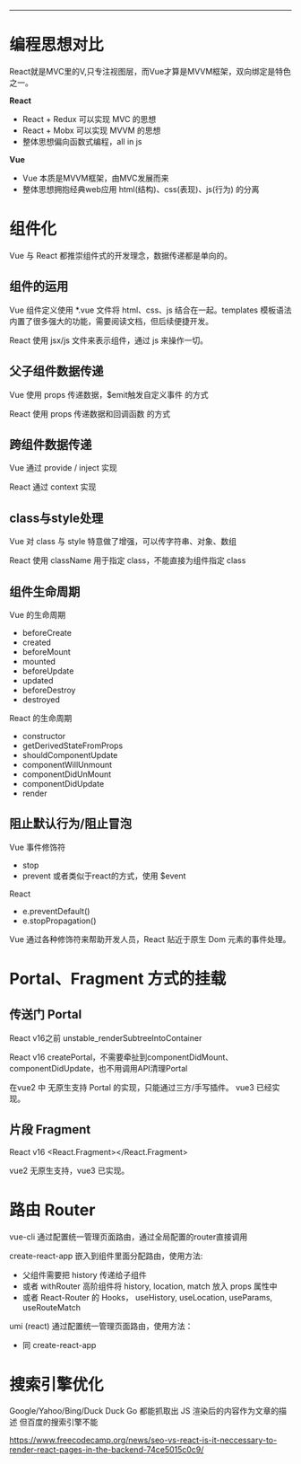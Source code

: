 [title]: # (Vue、React的异同)
[date]: # (2020-05-08 &nbsp; 21:36:53)
[categories]: # (VUE)
[description]: # (思考及总结Vue和React编程方式上的一些差异)
[image]: # (https://i.loli.net/2020/05/27/mNj9uaV3Z7rz5lC.jpg)

---

# 编程思想对比

React就是MVC里的V,只专注视图层，而Vue才算是MVVM框架，双向绑定是特色之一。

**React**
- React + Redux 可以实现 MVC  的思想
- React + Mobx  可以实现 MVVM 的思想
- 整体思想偏向函数式编程，all in js

**Vue**
- Vue 本质是MVVM框架，由MVC发展而来
- 整体思想拥抱经典web应用 html(结构)、css(表现)、js(行为) 的分离

# 组件化

Vue 与 React 都推崇组件式的开发理念，数据传递都是单向的。

## 组件的运用

Vue 组件定义使用 *.vue 文件将 html、css、js 结合在一起。templates 模板语法内置了很多强大的功能，需要阅读文档，但后续便捷开发。

React 使用 jsx/js 文件来表示组件，通过 js 来操作一切。

## 父子组件数据传递

Vue 使用 props 传递数据，$emit触发自定义事件 的方式

React 使用 props 传递数据和回调函数 的方式

## 跨组件数据传递

Vue 通过 provide / inject 实现

React 通过 context 实现

## class与style处理

Vue 对 class 与 style 特意做了增强，可以传字符串、对象、数组

React 使用 className 用于指定 class，不能直接为组件指定 class

## 组件生命周期

Vue 的生命周期
- beforeCreate
- created
- beforeMount
- mounted
- beforeUpdate
- updated
- beforeDestroy
- destroyed

React 的生命周期
- constructor
- getDerivedStateFromProps
- shouldComponentUpdate
- componentWillUnmount
- componentDidUnMount
- componentDidUpdate
- render

## 阻止默认行为/阻止冒泡
Vue 事件修饰符
 - stop
 - prevent
或者类似于react的方式，使用 $event

React
- e.preventDefault()
- e.stopPropagation()

Vue 通过各种修饰符来帮助开发人员，React 贴近于原生 Dom 元素的事件处理。


# Portal、Fragment 方式的挂载

## 传送门 Portal

React v16之前 unstable_renderSubtreeIntoContainer

React v16 createPortal，不需要牵扯到componentDidMount、componentDidUpdate，也不用调用API清理Portal

在vue2 中 无原生支持 Portal 的实现，只能通过三方/手写插件。
vue3 已经实现。

## 片段 Fragment

React v16 <React.Fragment></React.Fragment>

vue2 无原生支持，vue3 已实现。


# 路由 Router

vue-cli 通过配置统一管理页面路由，通过全局配置的router直接调用

create-react-app 嵌入到组件里面分配路由，使用方法:
- 父组件需要把 history 传递给子组件
- 或者 withRouter 高阶组件将 history, location, match 放入 props 属性中
- 或者 React-Router 的 Hooks， useHistory, useLocation, useParams, useRouteMatch 

umi (react)  通过配置统一管理页面路由，使用方法：
- 同 create-react-app

# 搜索引擎优化

Google/Yahoo/Bing/Duck Duck Go 都能抓取出 JS 渲染后的内容作为文章的描述
但百度的搜索引擎不能

https://www.freecodecamp.org/news/seo-vs-react-is-it-neccessary-to-render-react-pages-in-the-backend-74ce5015c0c9/


